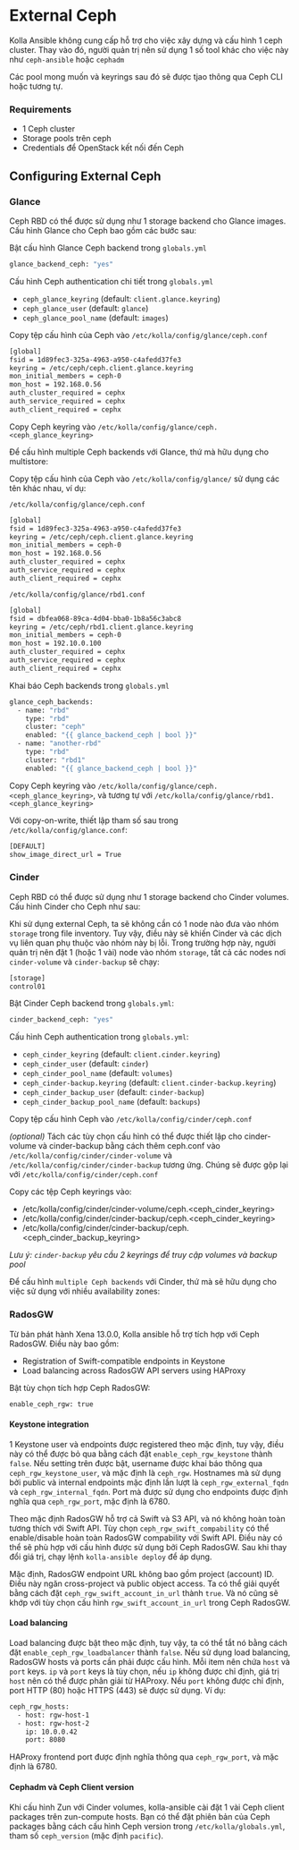 # External Ceph

Kolla Ansible không cung cấp hỗ trợ cho việc xây dựng và cấu hình 1 ceph cluster. Thay vào đó, người quản trị nên sử dụng 1 số tool khác cho việc này như ```ceph-ansible``` hoặc ```cephadm```

Các pool mong muốn và keyrings sau đó sẽ được tjao thông qua Ceph CLI hoặc tương tự.

### Requirements

- 1 Ceph cluster
- Storage pools trên ceph
- Credentials để OpenStack kết nối đến Ceph

## Configuring External Ceph

### Glance

Ceph RBD có thể được sử dụng như 1 storage backend cho Glance images. Cấu hình Glance cho Ceph bao gồm các bước sau:

Bật cấu hình Glance Ceph backend trong ```globals.yml```

```sh
glance_backend_ceph: "yes"
```

Cấu hình Ceph authentication chi tiết trong ```globals.yml```

- ```ceph_glance_keyring``` (default: ```client.glance.keyring```)
- ```ceph_glance_user``` (default: ```glance```)
- ```ceph_glance_pool_name``` (default: ```images```)

Copy tệp cấu hình của Ceph vào ```/etc/kolla/config/glance/ceph.conf```

```sh
[global]
fsid = 1d89fec3-325a-4963-a950-c4afedd37fe3
keyring = /etc/ceph/ceph.client.glance.keyring
mon_initial_members = ceph-0
mon_host = 192.168.0.56
auth_cluster_required = cephx
auth_service_required = cephx
auth_client_required = cephx
```

Copy Ceph keyring vào ```/etc/kolla/config/glance/ceph.<ceph_glance_keyring>```

Để cấu hình multiple Ceph backends với Glance, thứ mà hữu dụng cho multistore:

Copy tệp cấu hình của Ceph vào ```/etc/kolla/config/glance/``` sử dụng các tên khác nhau, ví dụ:

```/etc/kolla/config/glance/ceph.conf```

```sh
[global]
fsid = 1d89fec3-325a-4963-a950-c4afedd37fe3
keyring = /etc/ceph/ceph.client.glance.keyring
mon_initial_members = ceph-0
mon_host = 192.168.0.56
auth_cluster_required = cephx
auth_service_required = cephx
auth_client_required = cephx
```

```/etc/kolla/config/glance/rbd1.conf```

```sh
[global]
fsid = dbfea068-89ca-4d04-bba0-1b8a56c3abc8
keyring = /etc/ceph/rbd1.client.glance.keyring
mon_initial_members = ceph-0
mon_host = 192.10.0.100
auth_cluster_required = cephx
auth_service_required = cephx
auth_client_required = cephx
```

Khai báo Ceph backends trong ```globals.yml```

```sh
glance_ceph_backends:
  - name: "rbd"
    type: "rbd"
    cluster: "ceph"
    enabled: "{{ glance_backend_ceph | bool }}"
  - name: "another-rbd"
    type: "rbd"
    cluster: "rbd1"
    enabled: "{{ glance_backend_ceph | bool }}"
```

Copy Ceph keyring vào ```/etc/kolla/config/glance/ceph.<ceph_glance_keyring>```, và tương tự với ```/etc/kolla/config/glance/rbd1.<ceph_glance_keyring>```

Với copy-on-write, thiết lập tham số sau trong ```/etc/kolla/config/glance.conf```:

```sh
[DEFAULT]
show_image_direct_url = True
```

### Cinder

Ceph RBD có thể được sử dụng như 1 storage backend cho Cinder volumes. Cấu hình Cinder cho Ceph như sau:

Khi sử dụng external Ceph, ta sẽ không cần có 1 node nào đưa vào nhóm ```storage``` trong file inventory. Tuy vậy, điều này sẽ khiến Cinder và các dịch vụ liên quan phụ thuộc vào nhóm này bị lỗi. Trong trường hợp này, người quản trị nên đặt 1 (hoặc 1 vài) node vào nhóm ```storage```, tất cả các nodes nơi ```cinder-volume``` và ```cinder-backup``` sẽ chạy:

```sh
[storage]
control01
```

Bật Cinder Ceph backend trong ```globals.yml```:

```sh
cinder_backend_ceph: "yes"
```

Cấu hình Ceph authentication trong ```globals.yml```:

- ```ceph_cinder_keyring``` (default: ```client.cinder.keyring```)
- ```ceph_cinder_user``` (default: ```cinder```)
- ```ceph_cinder_pool_name``` (default: ```volumes```)
- ```ceph_cinder-backup.keyring``` (default: ```client.cinder-backup.keyring```)
- ```ceph_cinder_backup_user``` (default: ```cinder-backup```)
- ```ceph_cinder_backup_pool_name``` (default: ```backups```)

Copy tệp cấu hình Ceph vào ```/etc/kolla/config/cinder/ceph.conf```

*(optional)* Tách các tùy chọn cấu hình có thể được thiết lập cho cinder-volume và cinder-backup bằng cách thêm ceph.conf vào ```/etc/kolla/config/cinder/cinder-volume``` và ```/etc/kolla/config/cinder/cinder-backup``` tương ứng. Chúng sẽ được gộp lại với ```/etc/kolla/config/cinder/ceph.conf```

Copy các tệp Ceph keyrings vào:

- /etc/kolla/config/cinder/cinder-volume/ceph.<ceph_cinder_keyring>
- /etc/kolla/config/cinder/cinder-backup/ceph.<ceph_cinder_keyring>
- /etc/kolla/config/cinder/cinder-backup/ceph.<ceph_cinder_backup_keyring>

*Lưu ý: ```cinder-backup``` yêu cầu 2 keyrings để truy cập volumes và backup pool*

Để cấu hình ```multiple Ceph backends``` với Cinder, thứ mà sẽ hữu dụng cho việc sử dụng với nhiều availability zones:



### RadosGW

Từ bản phát hành Xena 13.0.0, Kolla ansible hỗ trợ tích hợp với Ceph RadosGW. Điều này bao gồm:

- Registration of Swift-compatible endpoints in Keystone
- Load balancing across RadosGW API servers using HAProxy

Bật tùy chọn tích hợp Ceph RadosGW:

```sh
enable_ceph_rgw: true
```

#### Keystone integration

1 Keystone user và endpoints được registered theo mặc định, tuy vậy, điều này có thể được bỏ qua bằng cách đặt ```enable_ceph_rgw_keystone``` thành ```false```. Nếu setting trên được bật, username được khai báo thông qua ```ceph_rgw_keystone_user```, và mặc định là ```ceph_rgw```. Hostnames mà sử dụng bởi public và internal endpoints mặc định lần lượt là ```ceph_rgw_external_fqdn``` và ```ceph_rgw_internal_fqdn```. Port mà được sử dụng cho endpoints được định nghĩa qua ```ceph_rgw_port```, mặc định là 6780.

Theo mặc định RadosGW hỗ trợ cả Swift và S3 API, và nó không hoàn toàn tương thích với Swift API. Tùy chọn ```ceph_rgw_swift_compability``` có thể enable/disable hoàn toàn RadosGW compability với Swift API. Điều này có thể sẽ phù hợp với cấu hình được sử dụng bởi Ceph RadosGW. Sau khi thay đổi giá trị, chạy lệnh ```kolla-ansible deploy``` để áp dụng.

Mặc định, RadosGW endpoint URL không bao gồm project (account) ID. Điều này ngăn cross-project và public object access. Ta có thể giải quyết bằng cách đặt ```ceph_rgw_swift_account_in_url``` thành ```true```. Và nó cũng sẽ khớp với tùy chọn cấu hình ```rgw_swift_account_in_url``` trong Ceph RadosGW.

#### Load balancing

Load balancing được bật theo mặc định, tuy vậy, ta có thể tắt nó bằng cách đặt ```enable_ceph_rgw_loadbalancer``` thành ```false```. Nếu sử dụng load balancing, RadosGW hosts và ports cần phải được cấu hình. Mỗi item nên chứa ```host``` và ```port``` keys. ```ip``` và ```port``` keys là tùy chọn, nếu ```ip``` không được chỉ định, giá trị ```host``` nên có thể được phân giải từ HAProxy. Nếu ```port``` không được chỉ định, port HTTP (80) hoặc HTTPS (443) sẽ được sử dụng. Ví dụ:

```sh
ceph_rgw_hosts:
  - host: rgw-host-1
  - host: rgw-host-2
    ip: 10.0.0.42
    port: 8080
```

HAProxy frontend port được định nghĩa thông qua ```ceph_rgw_port```, và mặc định là 6780.

#### Cephadm và Ceph Client version

Khi cấu hình Zun với Cinder volumes, kolla-ansible cài đặt 1 vài Ceph client packages trên zun-compute hosts. Bạn có thể đặt phiên bản của Ceph packages bằng cách cấu hình Ceph version trong ```/etc/kolla/globals.yml```, tham số ```ceph_version``` (mặc định ```pacific```).